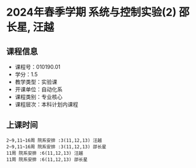 # 2024年春季学期 系统与控制实验(2) 邵长星, 汪越






## 课程信息

- 课程号：010190.01
- 学分：1.5
- 教学类型：实验课
- 开课单位：自动化系
- 课程类别：专业核心
- 课程层次：本科计划内课程

## 上课时间

```
2~9,11~16周 院系安排 :3(11,12,13) 汪越
2~9,11~16周 院系安排 :3(11,12,13) 邵长星
11周 院系安排 :6(11,12,13) 汪越
11周 院系安排 :6(11,12,13) 邵长星
```

